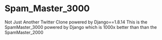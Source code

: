 
# Spam_Master_3000
Not Just Another Twitter Clone powered by Django==1.8.14 
This is the SpamMaster_3000 powered by Django which is 1000x better 
than than the SpamMaster_2000
